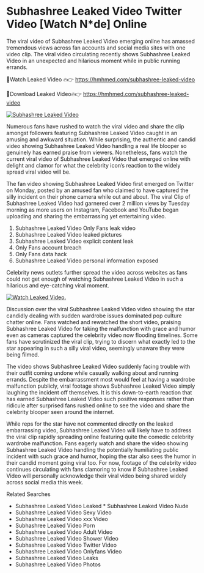 ﻿# Subhashree Leaked Video Twitter Video [Watch N*de] Online

The viral video of ﻿Subhashree Leaked Video emerging online has amassed tremendous views across fan accounts and social media sites with one video clip. The viral video circulating recently shows ﻿Subhashree Leaked Video in an unexpected and hilarious moment while in public running errands. 

🔴Watch Leaked Video 🔥👉  https://hmhmed.com/subhashree-leaked-video 

🔴Download Leaked Video🔥👉  https://hmhmed.com/subhashree-leaked-video 

[![Subhashree Leaked Video](https://i.imgur.com/dJHk4Zq.gif)](https://hmhmed.com/subhashree-leaked-video)

Numerous fans have rushed to watch the viral video and share the clip amongst followers featuring ﻿Subhashree Leaked Video caught in an amusing and awkward situation. While surprising, the authentic and candid video showing ﻿Subhashree Leaked Video handling a real life blooper so genuinely has earned praise from viewers. Nonetheless, fans watch the current viral video of ﻿Subhashree Leaked Video that emerged online with delight and clamor for what the celebrity icon’s reaction to the widely spread viral video will be.

The fan video showing ﻿Subhashree Leaked Video first emerged on Twitter on Monday, posted by an amused fan who claimed to have captured the silly incident on their phone camera while out and about. The viral Clip of ﻿Subhashree Leaked Video had garnered over 2 million views by Tuesday morning as more users on Instagram, Facebook and YouTube began uploading and sharing the embarrassing yet entertaining video. 

1. ﻿Subhashree Leaked Video Only Fans leak video
2. ﻿Subhashree Leaked Video leaked pictures
3. ﻿Subhashree Leaked Video explicit content leak
4. Only Fans account breach
5. Only Fans data hack
6. ﻿Subhashree Leaked Video personal information exposed

Celebrity news outlets further spread the video across websites as fans could not get enough of watching ﻿Subhashree Leaked Video in such a hilarious and eye-catching viral moment. 

[![Watch Leaked Video.](https://miro.medium.com/v2/resize:fit:828/format:webp/1*cilzJN44JGOrTw9NJCrNHA.gif "Watch Leaked Video")](https://hmhmed.com/subhashree-leaked-video)

Discussion over the viral ﻿Subhashree Leaked Video video showing the star candidly dealing with sudden wardrobe issues dominated pop culture chatter online. Fans watched and rewatched the short video, praising ﻿Subhashree Leaked Video for taking the malfunction with grace and humor even as cameras captured the celebrity video now flooding timelines. Some fans have scrutinized the viral clip, trying to discern what exactly led to the star appearing in such a silly viral video, seemingly unaware they were being filmed.

The video shows ﻿Subhashree Leaked Video suddenly facing trouble with their outfit coming undone while casually walking about and running errands. Despite the embarrassment most would feel at having a wardrobe malfunction publicly, viral footage shows ﻿Subhashree Leaked Video simply laughing the incident off themselves. It is this down-to-earth reaction that has earned ﻿Subhashree Leaked Video such positive responses rather than ridicule after surprised fans rushed online to see the video and share the celebrity blooper seen around the internet.  

While reps for the star have not commented directly on the leaked embarrassing video, ﻿Subhashree Leaked Video will likely have to address the viral clip rapidly spreading online featuring quite the comedic celebrity wardrobe malfunction. Fans eagerly watch and share the video showing ﻿Subhashree Leaked Video handling the potentially humiliating public incident with such grace and humor, hoping the star also sees the humor in their candid moment going viral too. For now, footage of the celebrity video continues circulating with fans clamoring to know if ﻿Subhashree Leaked Video will personally acknowledge their viral video being shared widely across social media this week.

Related Searches
* ﻿Subhashree Leaked Video Leaked
﻿* Subhashree Leaked Video Nude
* ﻿Subhashree Leaked Video Sexy Video
* ﻿Subhashree Leaked Video xxx Video
* ﻿Subhashree Leaked Video Porn
* ﻿Subhashree Leaked Video Adult Video
* ﻿Subhashree Leaked Video Shower Video
* ﻿Subhashree Leaked Video Twitter Video
* ﻿Subhashree Leaked Video Onlyfans Video
* ﻿Subhashree Leaked Video Leaks
* ﻿Subhashree Leaked Video Photos